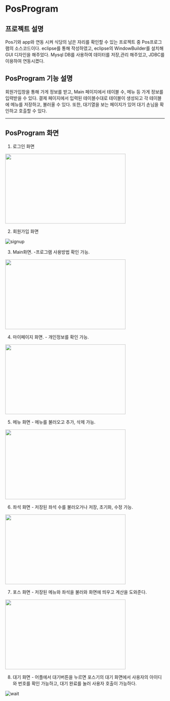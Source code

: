 # PosProgram

## 프로젝트 설명
Pos기와 app와 연동 시켜 식당의 남은 자리를 확인할 수 있는 프로젝트 중 Pos프로그램의 소스코드이다.
eclipse를 통해 작성하였고, eclipse의 WindowBuilder를 설치해 GUI 디자인을 해주었다.
Mysql DB를 사용하여 데이터를 저장,관리 해주었고, JDBC를 이용하여 연동시켰다.


## PosProgram 기능 설명
회원가입창을 통해 가게 정보를 받고, Main 페이지에서 테이블 수, 메뉴 등 가게 정보를 입력받을 수 있다.
결제 페이지에서 입력된 테이블수대로 테이블이 생성되고 각 테이블에 메뉴를 저장하고, 불러올 수 있다.
또한, 대기열을 보는 페이지가 있어 대기 손님을 확인하고 호출할 수 있다.

---
## PosProgram 화면
1. 로그인 화면

<img src="https://user-images.githubusercontent.com/59429551/105848686-b6629280-6022-11eb-8c79-86c05515f573.png" width="380" height ="220">                 


2. 회원가입 화면

![signup](https://user-images.githubusercontent.com/59429551/105849027-2bce6300-6023-11eb-9287-cfed1936832a.png)


3. Main화면. -프로그램 사용방법 확인 가능.

<img src="https://user-images.githubusercontent.com/59429551/105848764-cf6b4380-6022-11eb-9da5-f9fb7582461c.png" width="380" height ="220">


4. 마이페이지 화면. - 개인정보를 확인 가능.

<img src="https://user-images.githubusercontent.com/59429551/105848873-f0cc2f80-6022-11eb-82c4-2b87cb7fbc91.png" width="380" height ="220">


5. 메뉴 화면 - 메뉴를 불러오고 추가, 삭제 가능.

<img src="https://user-images.githubusercontent.com/59429551/105848801-ddb95f80-6022-11eb-80e3-9c8fea163207.png" width="380" height ="220">                


6. 좌석 화면 - 저장된 좌석 수를 불러오거나 저장, 초기화, 수정 가능.

<img src="https://user-images.githubusercontent.com/59429551/105848917-ff1a4b80-6022-11eb-848f-84b8eb900a27.png" width="380" height ="220">                 


7. 포스 화면 - 저장된 메뉴와 좌석을 불러와 화면에 띄우고 계산을 도와준다.

<img src="https://user-images.githubusercontent.com/59429551/105848964-10fbee80-6023-11eb-86be-da73b9163d86.png" width="380" height ="220">


8. 대기 화면 - 어플에서 대기버튼을 누르면 포스기의 대기 화면에서 사용자의 아이디와 번호를 확인 가능하고, 대기 완료를 눌러 사용자 호출이 가능하다.

![wait](https://user-images.githubusercontent.com/59429551/105848997-1fe2a100-6023-11eb-8417-faea58382804.png) 
